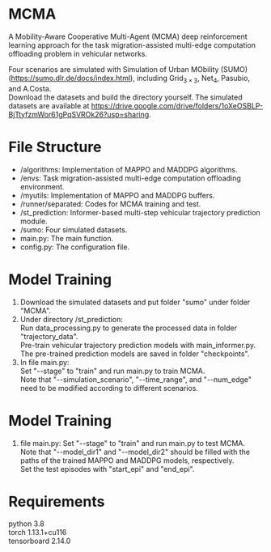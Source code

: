 # MCMA
A Mobility-Aware Cooperative Multi-Agent (MCMA) deep reinforcement learning approach for the task migration-assisted multi-edge computation offloading problem in vehicular networks.

Four scenarios are simulated with Simulation of Urban MObility (SUMO) (https://sumo.dlr.de/docs/index.html), including $\mathrm{Grid}_{3\times 3}$, $\mathrm{Net}_4$, Pasubio, and A.Costa.  
Download the datasets and build the directory yourself. The simulated datasets are available at https://drive.google.com/drive/folders/1oXeOSBLP-BjTtyfzmWor61gPqSVROk26?usp=sharing.

# File Structure
* /algorithms: Implementation of MAPPO and MADDPG algorithms.
* /envs: Task migration-assisted multi-edge computation offloading environment.
* /myutils: Implementation of MAPPO and MADDPG buffers.
* /runner/separated: Codes for MCMA training and test.
* /st_prediction: Informer-based multi-step vehicular trajectory prediction module.
* /sumo: Four simulated datasets.
* main.py: The main function.
* config.py: The configuration file.

# Model Training
1. Download the simulated datasets and put folder "sumo" under folder "MCMA".
2. Under directory /st_prediction:  
   Run data_processing.py to generate the processed data in folder "trajectory_data".  
   Pre-train vehicular trajectory prediction models with main_informer.py. The pre-trained prediction models are saved in folder "checkpoints".
4. In file main.py:  
   Set "--stage" to "train" and run main.py to train MCMA.  
   Note that "--simulation_scenario", "--time_range", and "--num_edge" need to be modified according to different scenarios.

# Model Training
1. file main.py:
   Set "--stage" to "train" and run main.py to test MCMA.  
   Note that "--model_dir1" and "--model_dir2" should be filled with the paths of the trained MAPPO and MADDPG models, respectively.  
   Set the test episodes with "start_epi" and "end_epi".

# Requirements
python 3.8  
torch 1.13.1+cu116  
tensorboard 2.14.0
